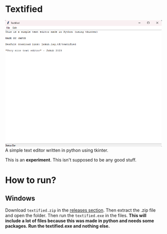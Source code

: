 # Textified

<img src='assets\example.png'>
A simple text editor written in python using tkinter.
<br>

This is an **experiment**. This isn't supposed to be any good stuff.

# How to run?

## Windows

Download ```textified.zip``` in the [releases section](https://github.com/eyesdev/Textified/releases).
Then extract the .zip file and open the folder.
Then run the ```textified.exe``` in the files.
**This will include a lot of files because this was made in python and needs some packages. Run the textified.exe and nothing else.**
